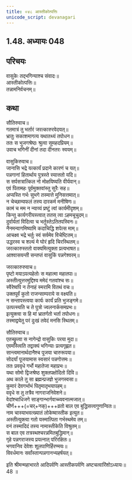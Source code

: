 ```yaml
---
title: ०४८ आस्तीकोत्पत्तिः
unicode_script: devanagari
---
```


## 1.48. अध्यायः 048

## परिचयः

वासुकेः तद्भगिन्याश्च संवादः॥  
आस्तीकोत्पत्तिः॥  
तन्नामनिर्वचनम्॥  

## कथा

सौतिरुवाच॥  
गतमात्रं तु भर्तारं जरत्कारुरवेदयत्॥  
भ्रातुः सकाशमागत्य यथातथ्यं तपोधन॥  
ततः स भुजगश्रेष्ठः श्रुत्वा सुमहदप्रियम्॥  
उवाच भगिनीं दीनां तदा दीनतरः स्वयम्॥  

वासुकिरुवाच॥  
जानासि भद्रे यत्कार्यं प्रदाने कारणं च यत्॥  
पन्नगानां हितार्थाय पुत्रस्ते स्यात्ततो यदि॥  
स सर्पसत्रात्किल नो मोक्षयिष्यति वीर्यवान्॥  
एवं पितामहः पूर्वमुक्तवांस्तु सुरैः सह॥  
अप्यस्ति गर्भः सुभगे तस्मात्ते मुनिसत्तमात्॥  
न चेच्छाम्यफलं तस्य दारकर्म मनीषिणः॥  
कामं च मम न न्याय्यं प्रष्टुं त्वां कार्यमीदृशम्॥  
किन्तु कार्यगरीयस्त्वात् ततस् त्वा ऽहमचूचुदम्॥  
दुर्वार्यतां विदित्वा च भर्तुस्तेऽतितपस्विनः॥  
नैनमन्वागमिष्यामि कदाचिद्धि शपेत्स माम्॥  
आचक्ष्व भद्रे भर्तुः स्वं सर्वमेव विचेष्टितम्॥  
उद्धरस्व च शल्यं मे घोरं हृदि चिरस्थितम्॥  
जरत्कारुस्ततो वाक्यमित्युक्ता प्रत्यभाषत॥  
आश्वासयन्ती सन्तप्तं वासुकिं पन्नगेश्वरम्॥  

जरत्कारुरुवाच॥  
पृष्टो मयाऽपत्यहेतोः स महात्मा महातपाः॥  
अस्तीत्युत्तरमुद्दिश्य ममेदं गतवांश्च सः॥  
स्वैरेष्वपि न तेनाहं स्मरामि वितथं वचः॥  
उक्तपूर्वं कुतो राजन्साम्पराये स वक्ष्यति॥  
न सन्तापस्त्वया कार्यः कार्यं प्रति भुजङ्गमे॥  
उत्पत्स्यति च ते पुत्रो ज्वलनार्कसमप्रभः॥  
इत्युक्त्वा स हि मां भ्रातर्गतो भर्ता तपोधनः॥  
तस्माद्व्येतु परं दुःखं तवेदं मनसि स्थितम्॥  

सौतिरुवाच॥  
एतच्छ्रुत्वा स नागेन्द्रो वासुकिः परया मुदा॥  
एवमस्त्विति तद्वाक्यं भगिन्याः प्रत्यगृह्णत॥  
सान्त्वमानार्थदानैश्च पूजया चारुरूपया॥  
सोदर्यां पूजयामास स्वसारं पन्नगोत्तमः॥  
ततः प्रववृधे गर्भो महातेजा महाप्रभः॥  
यथा सोमो द्विजश्रेष्ठ शुक्लपक्षोदितो दिवि॥  
अथ काले तु सा ब्रह्मन्प्रजज्ञे भुजगस्वसा॥  
कुमारं देवगर्भाभं पितृमातृभयापहम्॥  
ववृधे स तु तत्रैव नागराजनिवेशने॥  
वेदांश्चाधिजगे साङ्गान्भार्गवाच्च्यवनात्मजात्॥  
चीर्ण+++(=चर्+नक्)+++व्रतो बाल एव बुद्धिसत्त्वगुणान्वितः॥  
नाम चास्याभवत्ख्यातं लोकेष्वास्तीक इत्युत॥  
अस्तीत्युक्त्वा गतो यस्मात्पिता गर्भस्थमेव तम्॥  
वनं तस्मादिदं तस्य नामास्तीकेति विश्रुतम्॥  
स बाल एव तत्रस्थश्चरन्नमितबुद्धिमान्॥  
गृहे पन्नगराजस्य प्रयत्नात् परिरक्षितः॥  
भगवानिव देवेशः शूलपाणिर्हिरण्मयः॥  
विवर्धमानः सर्वांस्तान्पन्नगानभ्यहर्षयत्॥  

इति श्रीमन्महाभारते आदिपर्वणि आस्तीकपर्वणि अष्टचत्वारिंशोऽध्यायः॥  
48 ॥  
